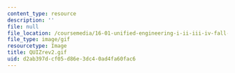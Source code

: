 ```yaml
---
content_type: resource
description: ''
file: null
file_location: /coursemedia/16-01-unified-engineering-i-ii-iii-iv-fall-2005-spring-2006/d2ab397dcf05d86e3dc40ad4fa60fac6_QUIZrev2.gif
file_type: image/gif
resourcetype: Image
title: QUIZrev2.gif
uid: d2ab397d-cf05-d86e-3dc4-0ad4fa60fac6
---
```

